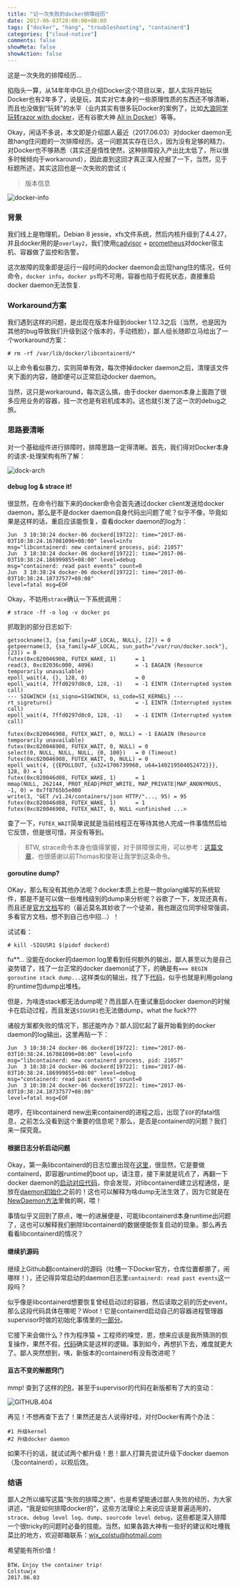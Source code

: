 ```yaml
---
title: "记一次失败的docker排障经历"
date: 2017-06-03T20:00:00+08:00
tags: ["docker", "hang", "troubleshooting", "containerd"]
categories: ["cloud-native"]
comments: false
showMeta: false
showAction: false
---
```


这是一次失败的排障经历...

<!--more-->

掐指头一算，从14年年中GL总介绍Docker这个项目以来，鄙人实际开始玩Docker也有2年多了，说是玩，其实对它本身的一些原理性质的东西还不够清晰，而且也没做到“玩转”的水平（业内其实有很多玩Docker的案例了，比如[大浪同学玩转razor with docker](http://www.dalang.one/post/dev-logs/simulate-razor-node-in-docker)，还有谷歌大神 [All in Docker](https://blog.jessfraz.com/post/docker-containers-on-the-desktop/)）等等。

Okay，闲话不多说，本文即是介绍鄙人最近（2017.06.03）对docker daemon无故hang住问题的一次排障经历。这一问题其实存在已久，因为没有足够的精力，对Docker也不够熟悉（其实还是惰性使然，这种排障投入产出比太低了，所以很多时候倾向于workaround），因此直到这回才真正深入挖掘了一下，当然，见于标题所述，其实这回也是一次失败的尝试 :(

> 版本信息

![docker-info](/images/2017/Jun/docker-info.png)

### 背景

我们线上是物理机，Debian 8 jessie，xfs文件系统，然后内核升级到了4.4.27，
并且docker用的是`overlay2`，我们使用[cadvisor](https://github.com/google/cadvisor) + [prometheus](https://github.com/prometheus/prometheus)对docker宿主机、容器做了监控和告警。

这次故障的现象即是运行一段时间的docker daemon会出现hang住的情况，任何命令，`docker info`，`docker ps`均不可用，容器也陷于假死状态，直接重启docker daemon无法恢复.

### Workaround方案

我们遇到这样的问题，是出现在版本升级到docker 1.12.3之后（当然，也是因为其他的bug导致我们升级到这个版本的，手动捂脸），鄙人组长随即立马给出了一个workaround方案：

```
# rm -rf /var/lib/docker/libcontainerd/*
```

以上命令看似暴力，实则简单有效，每次停掉docker daemon之后，清理该文件夹下面的内容，随即便可以正常启动docker daemon。

当然，这只是workaround，每次这么搞，由于docker daemon本身上面跑了很多应用业务的容器，挂一次也是有宕机成本的。这也就引发了这一次的debug之旅。

### 思路要清晰

对一个基础组件进行排障时，排障思路一定得清晰。首先，我们得对Docker本身的请求-处理架构有所了解：

![dock-arch](/images/2017/Jun/docker-arch.svg)

#### debug log & strace it!

很显然，在命令行敲下来的docker命令会首先通过docker client发送给docker daemon，那么是不是docker daemon自身代码出问题了呢？似乎不像，毕竟如果是这样的话，重启应该能恢复，查看docker daemon的log为：

```
Jun  3 10:38:24 docker-06 dockerd[19722]: time="2017-06-03T10:38:24.167081096+08:00" level=info 
msg="libcontainerd: new containerd process, pid: 21057"
Jun  3 10:38:24 docker-06 dockerd[19722]: time="2017-06-03T10:38:24.186999855+08:00" level=debug 
msg="containerd: read past events" count=0
Jun  3 10:38:24 docker-06 dockerd[19722]: time="2017-06-03T10:38:24.18737577+08:00" 
level=fatal msg=EOF
```

Okay，不妨用`strace`确认一下系统调用：

```
# strace -ff -o log -v docker ps
```

抓取到的部分日志如下:

```
getsockname(3, {sa_family=AF_LOCAL, NULL}, [2]) = 0
getpeername(3, {sa_family=AF_LOCAL, sun_path="/var/run/docker.sock"}, [23]) = 0
futex(0xc820046908, FUTEX_WAKE, 1)      = 1
read(3, 0xc82036c000, 4096)             = -1 EAGAIN (Resource temporarily unavailable)
epoll_wait(4, {}, 128, 0)               = 0
epoll_wait(4, 7ffd0297d8c0, 128, -1)    = -1 EINTR (Interrupted system call)
--- SIGWINCH {si_signo=SIGWINCH, si_code=SI_KERNEL} ---
rt_sigreturn()                          = -1 EINTR (Interrupted system call)
epoll_wait(4, 7ffd0297d8c0, 128, -1)    = -1 EINTR (Interrupted system call)
```

```
futex(0xc820046908, FUTEX_WAIT, 0, NULL) = -1 EAGAIN (Resource temporarily unavailable)
futex(0xc820046908, FUTEX_WAIT, 0, NULL) = 0
select(0, NULL, NULL, NULL, {0, 100})   = 0 (Timeout)
futex(0xc820046908, FUTEX_WAIT, 0, NULL) = 0
epoll_wait(4, {{EPOLLOUT, {u32=1706739960, u64=140219504052472}}}, 128, 0) = 1
futex(0xc820046d08, FUTEX_WAKE, 1)      = 1
mmap(NULL, 262144, PROT_READ|PROT_WRITE, MAP_PRIVATE|MAP_ANONYMOUS, -1, 0) = 0x7f8765b5e000
write(3, "GET /v1.24/containers/json HTTP/"..., 95) = 95
futex(0xc820046d08, FUTEX_WAKE, 1)      = 1
futex(0xc820046908, FUTEX_WAIT, 0, NULL <unfinished ...>
```

查了一下，`FUTEX_WAIT`简单说就是当前线程正在等待其他人完成一件事情然后给它反馈，但是很可惜，并没有等到。

> BTW, strace命令本身也值得掌握，对于排障很实用，可以参考：[这篇文章](http://hokstad.com/5-simple-ways-to-troubleshoot-using-strace)，也很感谢以前Thomas和俊哥让我学到这条命令。

#### goroutine dump?

OKay，那么有没有其他办法呢？docker本质上也是一款golang编写的系统软件，那是不是可以做一些堆栈级别的dump来分析呢？谷歌了一下，发现还真有，而且还是[官方文档](https://docs.docker.com/engine/admin/#enable-debugging)写的（最近莫名其妙收了一个徒弟，我也跟这位同学经常强调，多看官方文档，想不到自己也中招...）！

试试看：

```
# kill -SIGUSR1 $(pidof dockerd)
```

fu\**... 没能在docker的daemon log里看到任何额外的输出，鄙人甚至以为是自己姿势错了，找了一台正常的docker daemon试了下，的确是有`=== BEGIN goroutine stack dump...`这样类似的输出，找了下[代码](https://github.com/moby/moby/pull/10786/files#diff-4c7f4f4c7c296eae93bba88adfaae397R63)，似乎也就是利用golang的runtime包dump出堆栈。

但是，为啥连stack都无法dump呢？而且鄙人在重试重启docker daemon的时候卡在启动过程，而且发送`SIGUSR1`也无法做dump，what the fuck???

诸般方案都失败的情况下，那还能咋办？鄙人回忆起了最开始看到的docker daemon的log输出，这里再贴一下：

```
Jun  3 10:38:24 docker-06 dockerd[19722]: time="2017-06-03T10:38:24.167081096+08:00" level=info 
msg="libcontainerd: new containerd process, pid: 21057"
Jun  3 10:38:24 docker-06 dockerd[19722]: time="2017-06-03T10:38:24.186999855+08:00" level=debug 
msg="containerd: read past events" count=0
Jun  3 10:38:24 docker-06 dockerd[19722]: time="2017-06-03T10:38:24.18737577+08:00" 
level=fatal msg=EOF
```

嗯哼，在libcontainerd new出来containerd的进程之后，出现了`EOF`的fatal信息，之前怎么没看到这个重要的信息呢？那么，是否是containerd的问题？我们来一探究竟。

#### 根据日志分析启动问题

Okay，第一条libcontainerd的日志位置出现在[这里](https://github.com/moby/moby/blob/v1.12.3/libcontainerd/remote_linux.go#L406)，很显然，它是要做containerd，即容器runtime的boot up，请注意，接下来就是坑点了，再翻一下docker daemon的[启动对应代码](https://github.com/moby/moby/blob/v1.12.3/cmd/dockerd/daemon.go#L255)，你会发现，对libcontainerd建立远程通信，是放在[daemon初始化](https://github.com/moby/moby/blob/v1.12.3/cmd/dockerd/daemon.go#L265)之前的！这也可以解释为啥dump无法生效了，因为它就是在[NewDaemon方法](https://github.com/moby/moby/blob/v1.12.3/daemon/daemon.go#L413)里做的啊，喂！

事情似乎又回到了原点，唯一的进展便是，可能libcontainerd本身runtime出问题了，这也可以解释我们删除libcontainerd的数据便能恢复启动的现象。那么再去看看libcontainerd的情况？

#### 继续扒源码

继续上Github翻containerd的源码（吐槽一下Docker官方，仓库位置都挪了，闹哪样！），还记得异常启动的daemon日志里`containerd: read past events`这一段吗？

似乎像是libcontainerd想要恢复曾经启动过的容器，然后读取之前的历史event，那么这段代码具体在哪呢？Woot！它是containerd启动自己的容器进程管理器supervisor时做的初始化事情里的[一部分](https://github.com/containerd/containerd/blob/v0.2.4/supervisor/supervisor.go#L66)。

它接下来会做什么？作为程序猿 + 工程师的嗅觉，恩，想来应该是我所猜测的恢复操作，果然不假，[代码](https://github.com/containerd/containerd/blob/v0.2.4/supervisor/supervisor.go#L52)确实是这样的逻辑。事到如今，再想扒下去，难度就更大了。鄙人突然想到，咦，新版本的containerd有没有改进呢？

#### 亘古不变的解题窍门

mmp! 查到了这样的[PR](https://github.com/containerd/containerd/pull/609)，甚至于supervisor的代码在新版都有了大的变动：

![GITHUB.404](/images/2017/Jun/Github-404.png)

再见！不想再查下去了！果然还是古人说得好哇，对付Docker有两个办法：

```
#1 升级kernel
#2 升级docker daemon
```

如果不行的话，就试试两个都升级！恩！鄙人打算先尝试升级下docker daemon（及containerd），以观后效。

### 结语

鄙人之所以编写这篇“失败的排障之旅”，也是希望能通过鄙人失败的经历，为大家讲述，“我是如何排障docker的”，这些方法理论上来说应该是普遍适用的，`strace`、`debug level log`、`dump`、`sourcode level debug`，这些都是深入排障一个很tricky的问题时必备的技能。当然，如果各路大神有一些好的建议和吐槽我菜比的地方，欢迎邮箱联系：wjx_colstu@hotmail.com

希望能有所价值！

```
BTW，Enjoy the container trip!
Colstuwjx
2017.06.03
```
